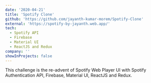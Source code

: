 ```yaml
---
date: '2020-04-21'
title: 'Spotify Clone'
github: 'https://github.com/jayanth-kumar-morem/Spotify-Clone'
external: 'https://spotify-by-jayanth.web.app/'
tech:
  - Spotify API
  - Firebase
  - Material UI
  - ReactJS and Redux
company: ''
showInProjects: false
---
```


This challenge is the re-advent of Spotify Web Player UI with Spotify Authentication API, Firebase, Material UI, ReactJS and Redux.
